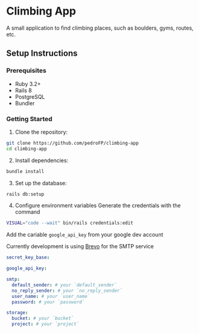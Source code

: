 # Climbing App

A small application to find climbing places, such as boulders, gyms, routes, etc.

## Setup Instructions

### Prerequisites

- Ruby 3.2+
- Rails 8
- PostgreSQL
- Bundler

### Getting Started

1. Clone the repository:

```bash
git clone https://github.com/pedroFP/climbing-app
cd climbing-app
```

2. Install dependencies:

```bash
bundle install
```

3. Set up the database:

```bash
rails db:setup
```

4. Configure environment variables
   Generate the credentials with the command

```bash
VISUAL="code --wait" bin/rails credentials:edit
```

Add the cariable `google_api_key` from your google dev account

Currently development is using [Brevo](www.brevo.com) for the SMTP service

```yml
secret_key_base:

google_api_key:

smtp:
  default_sender: # your `default_sender`
  no_reply_sender: # your `no_reply_sender`
  user_name: # your `user_name`
  password: # your `password`

storage:
  bucket: # your `bucket`
  project: # your `project`

```